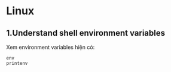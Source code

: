 # Linux

## 1.Understand shell environment variables

Xem environment variables hiện có:
```
env 
printenv
```
